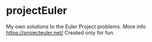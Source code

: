 # projectEuler

My own solutions to the Euler Project problems.
More info https://projecteuler.net/
Created only for fun.
